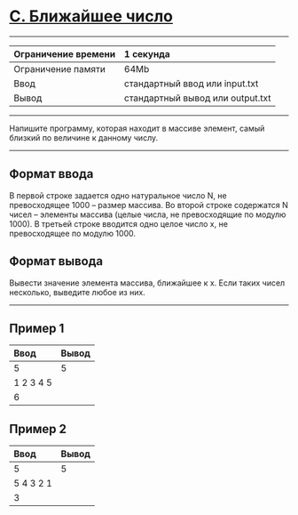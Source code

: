 # [C. Ближайшее число](https://contest.yandex.ru/contest/27472/problems/C/)

---
| Ограничение времени | 1 секунда |
| :--- | :--- |
| Ограничение памяти | 64Mb |
| Ввод | стандартный ввод или input.txt |
| Вывод | стандартный вывод или output.txt |
---

Напишите программу, которая находит в массиве элемент, самый близкий по величине к данному числу.

---
## Формат ввода
В первой строке задается одно натуральное число N, не превосходящее 1000 – размер массива. Во второй строке содержатся N чисел – элементы массива (целые числа, не превосходящие по модулю 1000). В третьей строке вводится одно целое число x, не превосходящее по модулю 1000.

## Формат вывода
Вывести значение элемента массива, ближайшее к x. Если таких чисел несколько, выведите любое из них.

---
## Пример 1

| Ввод | Вывод |
| :--- | :--- |
| 5 | 5 |
| 1 2 3 4 5 |  |
| 6 |  |

## Пример 2

| Ввод | Вывод |
| :--- | :--- |
| 5 | 5 |
| 5 4 3 2 1 |  |
| 3 |  |
